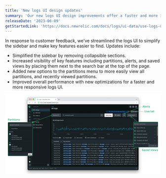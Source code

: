 ```yaml
---
title: 'New logs UI design updates'
summary: 'Our new logs UI design improvements offer a faster and more intuitive user experience'
releaseDate: '2023-06-09'
getStartedLink: 'https://docs.newrelic.com/docs/logs/ui-data/use-logs-ui/'
---
```


In response to customer feedback, we've streamlined the logs UI to simplify the sidebar and make key features easier to find. Updates include:

* Simplified the sidebar by removing collapsible sections.
* Increased visibility of key features including partitions, alerts, and saved views by placing them next to the search bar at the top of the page.
* Added new options to the partitions menu to more easily view all partitions, and recently viewed partitions.
* Improved overall performance with new optimizations for a faster and more responsive logs UI.

![Logs UI Design Updates](./images/whats-new-logs-ui.webp "A screenshot that shows changes to the Logs UI")

